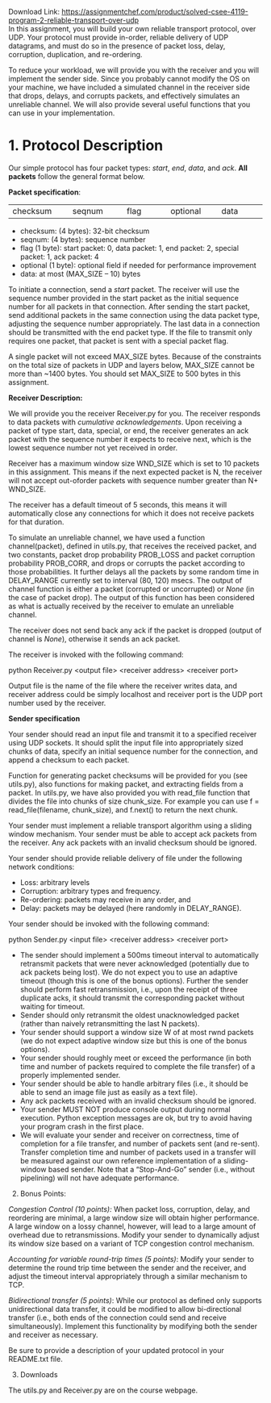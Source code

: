 Download Link: https://assignmentchef.com/product/solved-csee-4119-program-2-reliable-transport-over-udp
<br>
In this assignment, you will build your own reliable transport protocol, over UDP. Your protocol must provide in-order, reliable delivery of UDP datagrams, and must do so in the presence of packet loss, delay, corruption, duplication, and re-ordering.

To reduce your workload, we will provide you with the receiver and you will implement the sender side. Since you probably cannot modify the OS on your machine, we have included a simulated channel in the receiver side that drops, delays, and corrupts packets, and effectively simulates an unreliable channel. We will also provide several useful functions that you can use in your implementation.

<h1>1. Protocol Description</h1>

Our simple protocol has four packet types: <em>start</em>, <em>end</em>, <em>data</em>, and <em>ack</em>. <strong>All packets</strong> follow the general format below.

<strong>Packet specification</strong>:




<table width="0">

 <tbody>

  <tr>

   <td width="134">checksum</td>

   <td width="130">seqnum</td>

   <td width="122">flag</td>

   <td width="115">optional</td>

   <td width="123">data</td>

  </tr>

 </tbody>

</table>




<ul>

 <li>checksum: (4 bytes): 32-bit checksum</li>

 <li>seqnum: (4 bytes): sequence number</li>

 <li>flag (1 byte): start packet: 0, data packet: 1, end packet: 2, special packet: 1, ack packet: 4</li>

 <li>optional (1 byte): optional field if needed for performance improvement</li>

 <li>data: at most (MAX_SIZE – 10) bytes</li>

</ul>




To initiate a connection, send a <em>start</em> packet. The receiver will use the sequence number provided in the start packet as the initial sequence number for all packets in that connection. After sending the start packet, send additional packets in the same connection using the data packet type, adjusting the sequence number appropriately. The last data in a connection should be transmitted with the end packet type. If the file to transmit only requires one packet, that packet is sent with a special packet flag.




A single packet will not exceed MAX_SIZE bytes. Because of the constraints on the total size of packets in UDP and layers below, MAX_SIZE cannot be more than ~1400 bytes. You should set MAX_SIZE to 500 bytes in this assignment.




<strong>Receiver Description: </strong>

<strong> </strong>

We will provide you the receiver Receiver.py for you. The receiver responds to data packets with <em>cumulative acknowledgements</em>. Upon receiving a packet of type start, data, special, or end, the receiver generates an ack packet with the sequence number it expects to receive next, which is the lowest sequence number not yet received in order.




Receiver has a maximum window size WND_SIZE which is set to 10 packets in this assignment. This means if the next expected packet is N, the receiver will not accept out-oforder packets with sequence number greater than N+ WND_SIZE.




The receiver has a default timeout of 5 seconds, this means it will automatically close any connections for which it does not receive packets for that duration.




To simulate an unreliable channel, we have used a function channel(packet), defined in utils.py, that receives the received packet, and two constants, packet drop probability PROB_LOSS and packet corruption probability PROB_CORR, and drops or corrupts the packet according to those probabilities. It further delays all the packets by some random time in DELAY_RANGE currently set to interval (80, 120) msecs. The output of channel function is either a packet (corrupted or uncorrupted) or <em>None</em> (in the case of packet drop). The output of this function has been considered as what is actually received by the receiver to emulate an unreliable channel.




The receiver does not send back any ack if the packet is dropped (output of channel is <em>None</em>), otherwise it sends an ack packet.




The receiver is invoked with the following command:




python Receiver.py &lt;output file&gt; &lt;receiver address&gt; &lt;receiver port&gt;




Output file is the name of the file where the receiver writes data, and receiver address could be simply localhost and receiver port is the UDP port number used by the receiver.




<strong>Sender specification </strong>

<strong> </strong>

Your sender should read an input file and transmit it to a specified receiver using UDP sockets. It should split the input file into appropriately sized chunks of data, specify an initial sequence number for the connection, and append a checksum to each packet.




Function for generating packet checksums will be provided for you (see utils.py), also functions for making packet, and extracting fields from a packet. In utils.py, we have also provided you with read_file function that divides the file into chunks of size chunk_size. For example you can use f = read_file(filename, chunk_size), and f.next() to return the next chunk.




Your sender must implement a reliable transport algorithm using a sliding window mechanism. Your sender must be able to accept ack packets from the receiver. Any ack packets with an invalid checksum should be ignored.




Your sender should provide reliable delivery of file under the following network conditions:




<ul>

 <li>Loss: arbitrary levels</li>

 <li>Corruption: arbitrary types and frequency.</li>

 <li>Re-ordering: packets may receive in any order, and</li>

 <li>Delay: packets may be delayed (here randomly in DELAY_RANGE).</li>

</ul>




Your sender should be invoked with the following command:




python Sender.py &lt;input file&gt; &lt;receiver address&gt; &lt;receiver port&gt;




<ul>

 <li>The sender should implement a 500ms timeout interval to automatically retransmit packets that were never acknowledged (potentially due to ack packets being lost). We do not expect you to use an adaptive timeout (though this is one of the bonus options). Further the sender should perform fast retransmission, i.e., upon the receipt of three duplicate acks, it should transmit the corresponding packet without waiting for timeout.</li>

 <li>Sender should only retransmit the oldest unacknowledged packet (rather than naively retransmitting the last N packets).</li>

 <li>Your sender should support a window size W of at most rwnd packets (we do not expect adaptive window size but this is one of the bonus options).</li>

 <li>Your sender should roughly meet or exceed the performance (in both time and number of packets required to complete the file transfer) of a properly implemented sender.</li>

 <li>Your sender should be able to handle arbitrary files (i.e., it should be able to send an image file just as easily as a text file).</li>

 <li>Any ack packets received with an invalid checksum should be ignored.</li>

 <li>Your sender MUST NOT produce console output during normal execution. Python exception messages are ok, but try to avoid having your program crash in the first place.</li>

 <li>We will evaluate your sender and receiver on correctness, time of completion for a file transfer, and number of packets sent (and re-sent). Transfer completion time and number of packets used in a transfer will be measured against our own reference implementation of a sliding-window based sender. Note that a “Stop-And-Go” sender (i.e., without pipelining) will not have adequate performance.</li>

</ul>




<ol start="2">

 <li>Bonus Points:</li>

</ol>

<em>Congestion Control (10 points): </em>When packet loss, corruption, delay, and reordering are minimal, a large window size will obtain higher performance. A large window on a lossy channel, however, will lead to a large amount of overhead due to retransmissions. Modify your sender to dynamically adjust its window size based on a variant of TCP congestion control mechanism.

<em> </em>

<em>Accounting for variable round-trip times (5 points)</em>: Modify your sender to determine the round trip time between the sender and the receiver, and adjust the timeout interval appropriately through a similar mechanism to TCP.




<em>Bidirectional transfer (5 points)</em>: While our protocol as defined only supports unidirectional data transfer, it could be modified to allow bi-directional transfer (i.e., both ends of the connection could send and receive simultaneously). Implement this functionality by modifying both the sender and receiver as necessary.




Be sure to provide a description of your updated protocol in your README.txt file.




<ol start="3">

 <li>Downloads</li>

</ol>

The utils.py and Receiver.py are on the course webpage.